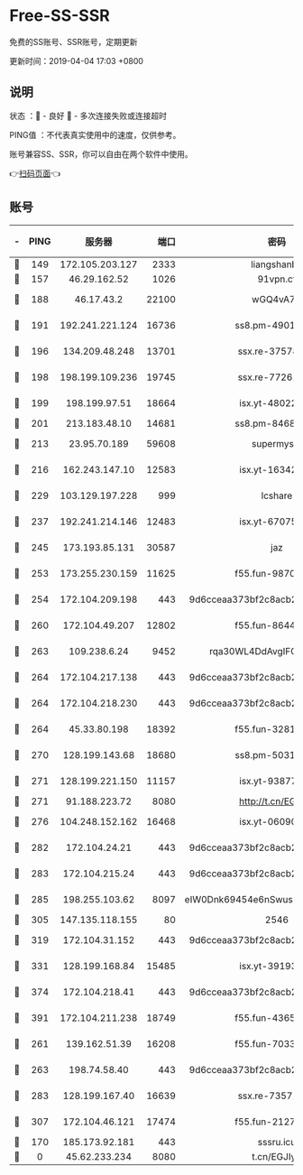 # Free-SS-SSR

免费的SS账号、SSR账号，定期更新

更新时间：2019-04-04 17:03 +0800

## 说明

状态     ：🙂 - 良好 🙁 - 多次连接失败或连接超时

PING值   ：不代表真实使用中的速度，仅供参考。

账号兼容SS、SSR，你可以自由在两个软件中使用。

👉[扫码页面](https://liesauer.github.io/Free-SS-SSR/)👈

## 账号

|-|PING|服务器|端口|密码|加密方式|区域|
|:----:|:----:|:-----:|-----:|:----:|:----:|:----:|
|🙂|149|172.105.203.127|2333|liangshanbo|chacha20|JP|
|🙂|157|46.29.162.52|1026|91vpn.cf|rc4-md5|RU|
|🙂|188|46.17.43.2|22100|wGQ4vA7D|aes-256-gcm|RU|
|🙂|191|192.241.221.124|16736|ss8.pm-49014523|aes-256-cfb|US|
|🙂|196|134.209.48.248|13701|ssx.re-37578120|aes-256-cfb|US|
|🙂|198|198.199.109.236|19745|ssx.re-77261514|aes-256-cfb|US|
|🙂|199|198.199.97.51|18664|isx.yt-48022284|aes-256-cfb|US|
|🙂|201|213.183.48.10|14681|ss8.pm-84686175|rc4-md5|RU|
|🙂|213|23.95.70.189|59608|supermyssr|chacha20-ietf|US|
|🙂|216|162.243.147.10|12583|isx.yt-16342865|aes-256-cfb|US|
|🙂|229|103.129.197.228|999|lcshare|aes-256-cfb|US|
|🙂|237|192.241.214.146|12483|isx.yt-67075199|aes-256-cfb|US|
|🙂|245|173.193.85.131|30587|jaz|aes-256-cfb|US|
|🙂|253|173.255.230.159|11625|f55.fun-98708140|aes-256-cfb|US|
|🙂|254|172.104.209.198|443|9d6cceaa373bf2c8acb22e60b6a58be6|aes-256-cfb|US|
|🙂|260|172.104.49.207|12802|f55.fun-86447449|aes-256-cfb|SG|
|🙂|263|109.238.6.24|9452|rqa30WL4DdAvgIFG6Fs3znzTa|aes-256-cfb|FR|
|🙂|264|172.104.217.138|443|9d6cceaa373bf2c8acb22e60b6a58be6|aes-256-cfb|US|
|🙂|264|172.104.218.230|443|9d6cceaa373bf2c8acb22e60b6a58be6|aes-256-cfb|US|
|🙂|264|45.33.80.198|18392|f55.fun-32811523|aes-256-cfb|US|
|🙂|270|128.199.143.68|18680|ss8.pm-50313855|aes-256-cfb|SG|
|🙂|271|128.199.221.150|11157|isx.yt-93877597|aes-256-cfb|SG|
|🙂|271|91.188.223.72|8080|http://t.cn/EGJIyrl|rc4-md5|RU|
|🙂|276|104.248.152.162|16468|isx.yt-06090221|aes-256-cfb|SG|
|🙂|282|172.104.24.21|443|9d6cceaa373bf2c8acb22e60b6a58be6|aes-256-cfb|US|
|🙂|283|172.104.215.24|443|9d6cceaa373bf2c8acb22e60b6a58be6|aes-256-cfb|US|
|🙂|285|198.255.103.62|8097|eIW0Dnk69454e6nSwuspv9DmS201tQ0D|aes-256-cfb|US|
|🙂|305|147.135.118.155|80|2546|chacha20|US|
|🙂|319|172.104.31.152|443|9d6cceaa373bf2c8acb22e60b6a58be6|aes-256-cfb|US|
|🙂|331|128.199.168.84|15485|isx.yt-39193066|aes-256-cfb|SG|
|🙂|374|172.104.218.41|443|9d6cceaa373bf2c8acb22e60b6a58be6|aes-256-cfb|US|
|🙂|391|172.104.211.238|18749|f55.fun-43653563|aes-256-cfb|US|
|🙂|261|139.162.51.39|16208|f55.fun-70332829|aes-256-cfb|SG|
|🙂|263|198.74.58.40|443|9d6cceaa373bf2c8acb22e60b6a58be6|aes-256-cfb|US|
|🙂|283|128.199.167.40|16639|ssx.re-73571746|aes-256-cfb|SG|
|🙂|307|172.104.46.121|17474|f55.fun-21276009|aes-256-cfb|SG|
|🙁|170|185.173.92.181|443|sssru.icu|rc4-md5|RU|
|🙁|0|45.62.233.234|8080|t.cn/EGJIyrl|rc4-md5|CA|

